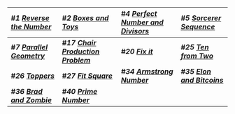| _#1 [Reverse the Number](Solution/Reverse_the_Number.py)_ | _#2 [Boxes and Toys](Solution/Boxes_and_Toys.py)_ | _#4 [Perfect Number and Divisors](Solution/Perfect_Number_and_Divisors.py)_ | _#5 [Sorcerer Sequence](Solution/Sorcerer_Sequence.py)_
|:--------- |:----------------|:------------|:-------------|
| **_#7 [Parallel Geometry](Solution/Parallel_Geometry.py)_** |  **_#17 [Chair Production Problem](Solution/Chair_Production_Problem.py)_** | **_#20 [Fix it](Solution/Fix_it.py)_** | **_#25 [Ten from Two](Solution/Ten_from_Two.py)_** |
| **_#26 [Toppers](Solution/Toppers.py)_** | **_#27 [Fit Square](Solution/Fit_Square.py)_** | **_#34 [Armstrong Number](Solution/Armstrong_Number.py)_** | **_#35 [Elon and Bitcoins](Solution/Elon_and_Bitcoins.py)_** |
| **_#36 [Brad and Zombie](Solution/Brad_and_Zombie.py)_** | **_#40 [Prime Number](Solution/Prime_Number.py)_** |||

